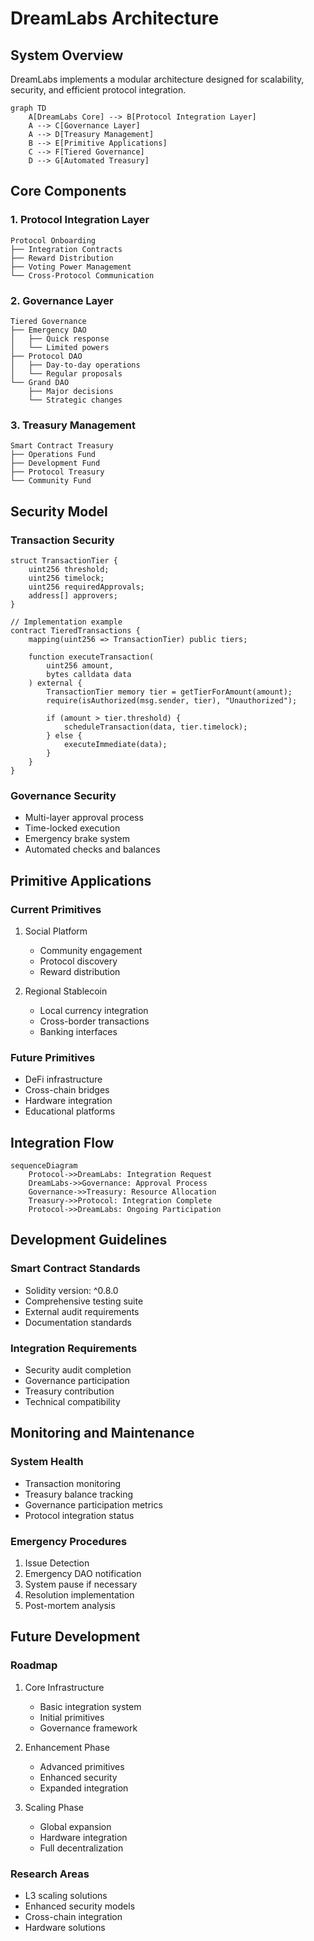 # DreamLabs Architecture

## System Overview

DreamLabs implements a modular architecture designed for scalability, security, and efficient protocol integration.

```mermaid
graph TD
    A[DreamLabs Core] --> B[Protocol Integration Layer]
    A --> C[Governance Layer]
    A --> D[Treasury Management]
    B --> E[Primitive Applications]
    C --> F[Tiered Governance]
    D --> G[Automated Treasury]
```

## Core Components

### 1. Protocol Integration Layer
```
Protocol Onboarding
├── Integration Contracts
├── Reward Distribution
├── Voting Power Management
└── Cross-Protocol Communication
```

### 2. Governance Layer
```
Tiered Governance
├── Emergency DAO
│   ├── Quick response
│   └── Limited powers
├── Protocol DAO
│   ├── Day-to-day operations
│   └── Regular proposals
└── Grand DAO
    ├── Major decisions
    └── Strategic changes
```

### 3. Treasury Management
```
Smart Contract Treasury
├── Operations Fund
├── Development Fund
├── Protocol Treasury
└── Community Fund
```

## Security Model

### Transaction Security
```solidity
struct TransactionTier {
    uint256 threshold;
    uint256 timelock;
    uint256 requiredApprovals;
    address[] approvers;
}

// Implementation example
contract TieredTransactions {
    mapping(uint256 => TransactionTier) public tiers;
    
    function executeTransaction(
        uint256 amount,
        bytes calldata data
    ) external {
        TransactionTier memory tier = getTierForAmount(amount);
        require(isAuthorized(msg.sender, tier), "Unauthorized");
        
        if (amount > tier.threshold) {
            scheduleTransaction(data, tier.timelock);
        } else {
            executeImmediate(data);
        }
    }
}
```

### Governance Security
- Multi-layer approval process
- Time-locked execution
- Emergency brake system
- Automated checks and balances

## Primitive Applications

### Current Primitives
1. Social Platform
   - Community engagement
   - Protocol discovery
   - Reward distribution

2. Regional Stablecoin
   - Local currency integration
   - Cross-border transactions
   - Banking interfaces

### Future Primitives
- DeFi infrastructure
- Cross-chain bridges
- Hardware integration
- Educational platforms

## Integration Flow

```mermaid
sequenceDiagram
    Protocol->>DreamLabs: Integration Request
    DreamLabs->>Governance: Approval Process
    Governance->>Treasury: Resource Allocation
    Treasury->>Protocol: Integration Complete
    Protocol->>DreamLabs: Ongoing Participation
```

## Development Guidelines

### Smart Contract Standards
- Solidity version: ^0.8.0
- Comprehensive testing suite
- External audit requirements
- Documentation standards

### Integration Requirements
- Security audit completion
- Governance participation
- Treasury contribution
- Technical compatibility

## Monitoring and Maintenance

### System Health
- Transaction monitoring
- Treasury balance tracking
- Governance participation metrics
- Protocol integration status

### Emergency Procedures
1. Issue Detection
2. Emergency DAO notification
3. System pause if necessary
4. Resolution implementation
5. Post-mortem analysis

## Future Development

### Roadmap
1. Core Infrastructure
   - Basic integration system
   - Initial primitives
   - Governance framework

2. Enhancement Phase
   - Advanced primitives
   - Enhanced security
   - Expanded integration

3. Scaling Phase
   - Global expansion
   - Hardware integration
   - Full decentralization

### Research Areas
- L3 scaling solutions
- Enhanced security models
- Cross-chain integration
- Hardware solutions
